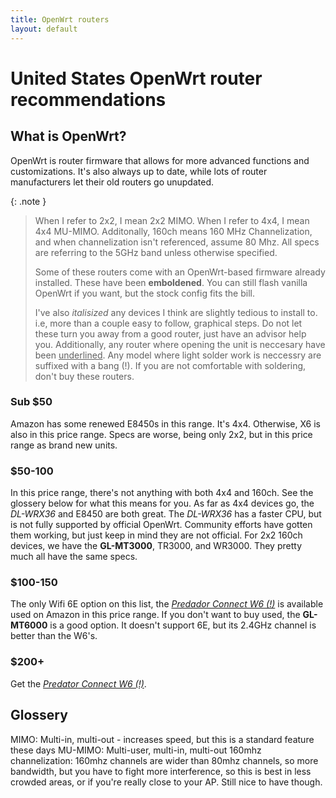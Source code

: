 ```yaml
---
title: OpenWrt routers
layout: default
---
```

# United States OpenWrt router recommendations

## What is OpenWrt?
OpenWrt is router firmware that allows for more advanced functions and customizations. It's also always up to date, while lots of router manufacturers let their old routers go unupdated.

{: .note }
> When I refer to 2x2, I mean 2x2 MIMO. When I refer to 4x4, I mean 4x4 MU-MIMO. Additonally, 160ch means 160 MHz Channelization, and when channelization isn't referenced, assume 80 Mhz. All specs are referring to the 5GHz band unless otherwise specified.
> 
> Some of these routers come with an OpenWrt-based firmware already installed. These have been **emboldened**. You can still flash vanilla OpenWrt if you want, but the stock config fits the bill.
> 
> I've also *italisized* any devices I think are slightly tedious to install to. i.e, more than a couple easy to follow, graphical steps. Do not let these turn you away from a good router, just have an advisor help you. Additionally, any router where opening the unit is neccesary have been <u>underlined</u>. Any model where light solder work is neccessry are suffixed with a bang (!). If you are not comfortable with soldering, don't buy these routers.

### Sub $50
Amazon has some renewed E8450s in this range. It's 4x4. Otherwise, X6 is also in this price range. Specs are worse, being only 2x2, but in this price range as brand new units.

### $50-100
In this price range, there's not anything with both 4x4 and 160ch. See the glossery below for what this means for you. 
As far as 4x4 devices go, the *DL-WRX36* and E8450 are both great. The *DL-WRX36* has a faster CPU, but is not fully supported by official OpenWrt. Community efforts have gotten them working, but just keep in mind they are not official.
For 2x2 160ch devices, we have the **GL-MT3000**, TR3000, and WR3000. They pretty much all have the same specs.

### $100-150
The only Wifi 6E option on this list, the <u><i>Predador Connect W6 (!)</i></u> is available used on Amazon in this price range. If you don't want to buy used, the **GL-MT6000** is a good option. It doesn't support 6E, but its 2.4GHz channel is better than the W6's.

### $200+
Get the <u><i>Predator Connect W6 (!)</i></u>.

## Glossery
MIMO: Multi-in, multi-out - increases speed, but this is a standard feature these days
MU-MIMO: Multi-user, multi-in, multi-out
160mhz channelization: 160mhz channels are wider than 80mhz channels, so more bandwidth, but you have to fight more interference, so this is best in less crowded areas, or if you're really close to your AP. Still nice to have though.